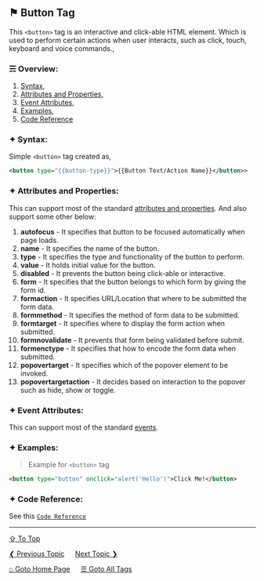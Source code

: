 ## &#9873; Button Tag
This `<button>` tag is an interactive and click-able HTML element. Which is used to perform certain actions when user interacts, such as click, touch, keyboard and voice commands., 

### &#9780; Overview:
1. [Syntax](#-syntax),
2. [Attributes and Properties](#-attributes-and-properties),
3. [Event Attributes](#-event-attributes),
4. [Examples](#-examples),
5. [Code Reference](#-code-reference)

### &#10022; Syntax:

Simple `<button>` tag created as, 
```xml
<button type="{{button-type}}">{{Button Text/Action Name}}</button>>
```

### &#10022; Attributes and Properties:
This can support most of the standard [attributes and properties](../docs/attributes-and-properties.md).
And also support some other below:
1. **autofocus** - It specifies that button to be focused automatically when page loads.
2. **name** - It specifies the name of the button.
3. **type** - It specifies the type and functionality of the button to perform.
4. **value** - It holds initial value for the button.
5. **disabled** - It prevents the button being click-able or interactive.
6. **form** - It specifies that the button belongs to which form by giving the form id.
7. **formaction** - It specifies URL/Location that where to be submitted the form data.
8. **formmethod** - It specifies the method of form data to be submitted.
9. **formtarget** - It specifies where to display the form action when submitted.
10. **formnovalidate** - It prevents that form being validated before submit.
11. **formenctype** - It specifies that how to encode the form data when submitted.
12. **popovertarget** - It specifies which of the popover element to be invoked.
13. **popovertargetaction** - It decides based on interaction to the popover such as hide, show or toggle. 

### &#10022; Event Attributes:
This can support most of the standard [events](../docs/events.md).

### &#10022; Examples:
> Example for `<button>` tag
```xml
<button type="button" onclick="alert('Hello')">Click Me!</button>
```

### &#10022; Code Reference:
See this [`Code Reference`](../code/button-tag.html)

---
[&#8682; To Top](#-button-tag)

[&#10094; Previous Topic](./br-tag.md) &emsp; [Next Topic &#10095;](./canvas-tag.md)

[&#8962; Goto Home Page](../README.md) &emsp; [&#9776; Goto All Tags](../all-tags.md)

